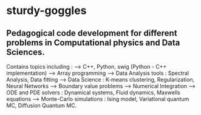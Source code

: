 # sturdy-goggles
## Pedagogical code development for different problems in Computational physics and Data Sciences.

Contains topics including : 
--> C++, Python, swig (Python - C++ implementation) 
--> Array programming
--> Data Analysis tools : Spectral Analysis, Data fitting
--> Data Science : K-means clustering, Regularization, Neural Networks
--> Boundary value problems
--> Numerical Integration
--> ODE and PDE solvers : Dynamical systems, Fluid dynamics, Maxwells equations
--> Monte-Carlo simulations : Ising model, Variational quantum MC, Diffusion Quantum MC.

